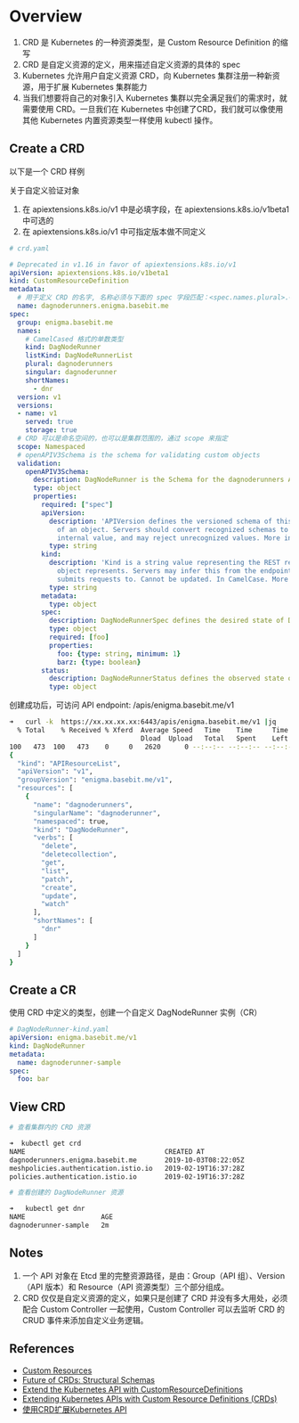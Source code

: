 

# Overview

1. CRD 是 Kubernetes 的一种资源类型，是 Custom Resource Definition 的缩写
2. CRD 是自定义资源的定义，用来描述自定义资源的具体的 spec
3. Kubernetes 允许用户自定义资源 CRD，向 Kubernetes 集群注册一种新资源，用于扩展 Kubernetes 集群能力
4. 当我们想要将自己的对象引入 Kubernetes 集群以完全满足我们的需求时，就需要使用 CRD。一旦我们在 Kubernetes 中创建了CRD，我们就可以像使用其他 Kubernetes 内置资源类型一样使用 kubectl 操作。


## Create a CRD

以下是一个 CRD 样例

关于自定义验证对象
1. 在 apiextensions.k8s.io/v1 中是必填字段，在 apiextensions.k8s.io/v1beta1 中可选的
2. 在 apiextensions.k8s.io/v1 中可指定版本做不同定义

```yaml
# crd.yaml

# Deprecated in v1.16 in favor of apiextensions.k8s.io/v1
apiVersion: apiextensions.k8s.io/v1beta1
kind: CustomResourceDefinition
metadata:
  # 用于定义 CRD 的名字, 名称必须与下面的 spec 字段匹配：<spec.names.plural>.<spec.group>
  name: dagnoderunners.enigma.basebit.me
spec:
  group: enigma.basebit.me
  names:
    # CamelCased 格式的单数类型
    kind: DagNodeRunner
    listKind: DagNodeRunnerList
    plural: dagnoderunners
    singular: dagnoderunner
    shortNames:
      - dnr
  version: v1
  versions:
  - name: v1
    served: true
    storage: true
  # CRD 可以是命名空间的，也可以是集群范围的，通过 scope 来指定
  scope: Namespaced
  # openAPIV3Schema is the schema for validating custom objects
  validation:
    openAPIV3Schema:
      description: DagNodeRunner is the Schema for the dagnoderunners API
      type: object
      properties:
        required: ["spec"]
        apiVersion:
          description: 'APIVersion defines the versioned schema of this representation
            of an object. Servers should convert recognized schemas to the latest
            internal value, and may reject unrecognized values. More info: https://git.k8s.io/community/contributors/devel/api-conventions.md#resources'
          type: string
        kind:
          description: 'Kind is a string value representing the REST resource this
            object represents. Servers may infer this from the endpoint the client
            submits requests to. Cannot be updated. In CamelCase. More info: https://git.k8s.io/community/contributors/devel/api-conventions.md#types-kinds'
          type: string
        metadata:
          type: object
        spec:
          description: DagNodeRunnerSpec defines the desired state of DagNodeRunner
          type: object
          required: [foo]
          properties:
            foo: {type: string, minimum: 1}
            barz: {type: boolean}
        status:
          description: DagNodeRunnerStatus defines the observed state of DagNodeRunner
          type: object
```

创建成功后，可访问 API endpoint: /apis/enigma.basebit.me/v1

```bash
➜   curl -k  https://xx.xx.xx.xx:6443/apis/enigma.basebit.me/v1 |jq
  % Total    % Received % Xferd  Average Speed   Time    Time     Time  Current
                                 Dload  Upload   Total   Spent    Left  Speed
100   473  100   473    0     0   2620      0 --:--:-- --:--:-- --:--:--  2627
{
  "kind": "APIResourceList",
  "apiVersion": "v1",
  "groupVersion": "enigma.basebit.me/v1",
  "resources": [
    {
      "name": "dagnoderunners",
      "singularName": "dagnoderunner",
      "namespaced": true,
      "kind": "DagNodeRunner",
      "verbs": [
        "delete",
        "deletecollection",
        "get",
        "list",
        "patch",
        "create",
        "update",
        "watch"
      ],
      "shortNames": [
        "dnr"
      ]
    }
  ]
}
```

## Create a CR

使用 CRD 中定义的类型，创建一个自定义 DagNodeRunner 实例（CR）

```yaml
# DagNodeRunner-kind.yaml
apiVersion: enigma.basebit.me/v1
kind: DagNodeRunner
metadata:
  name: dagnoderunner-sample
spec:
  foo: bar
```

## View CRD

```bash
# 查看集群内的 CRD 资源

➜  kubectl get crd
NAME                                   CREATED AT
dagnoderunners.enigma.basebit.me       2019-10-03T08:22:05Z
meshpolicies.authentication.istio.io   2019-02-19T16:37:28Z
policies.authentication.istio.io       2019-02-19T16:37:28Z
```

```bash
# 查看创建的 DagNodeRunner 资源

➜   kubectl get dnr
NAME                   AGE
dagnoderunner-sample   2m
```

## Notes

1. 一个 API 对象在 Etcd 里的完整资源路径，是由：Group（API 组）、Version（API 版本）和 Resource（API 资源类型）三个部分组成。
2. CRD 仅仅是自定义资源的定义，如果只是创建了 CRD 并没有多大用处，必须配合 Custom Controller 一起使用，Custom Controller 可以去监听 CRD 的 CRUD 事件来添加自定义业务逻辑。

## References

- [Custom Resources](https://kubernetes.io/docs/concepts/extend-kubernetes/api-extension/custom-resources/)
- [Future of CRDs: Structural Schemas](https://kubernetes.io/blog/2019/06/20/crd-structural-schema/)
- [Extend the Kubernetes API with CustomResourceDefinitions](https://kubernetes.io/docs/tasks/access-kubernetes-api/custom-resources/custom-resource-definitions/)
- [Extending Kubernetes APIs with Custom Resource Definitions (CRDs)](https://medium.com/velotio-perspectives/extending-kubernetes-apis-with-custom-resource-definitions-crds-139c99ed3477)
- [使用CRD扩展Kubernetes API](https://jimmysong.io/kubernetes-handbook/concepts/crd.html)
